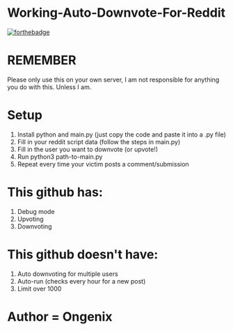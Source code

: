 # Working-Auto-Downvote-For-Reddit
[![forthebadge](https://forthebadge.com/images/badges/powered-by-flux-capacitor.svg)](https://forthebadge.com)
# REMEMBER
Please only use this on your own server, I am not responsible for anything you do with this. Unless I am. 
# Setup
1. Install python and main.py (just copy the code and paste it into a .py file)
2. Fill in your reddit script data (follow the steps in main.py)
3. Fill in the user you want to downvote (or upvote!)
4. Run python3 path-to-main.py
5. Repeat every time your victim posts a comment/submission

# This github has:
1. Debug mode
2. Upvoting
3. Downvoting

# This github doesn't have:
1. Auto downvoting for multiple users
2. Auto-run (checks every hour for a new post)
3. Limit over 1000

# Author = Ongenix
